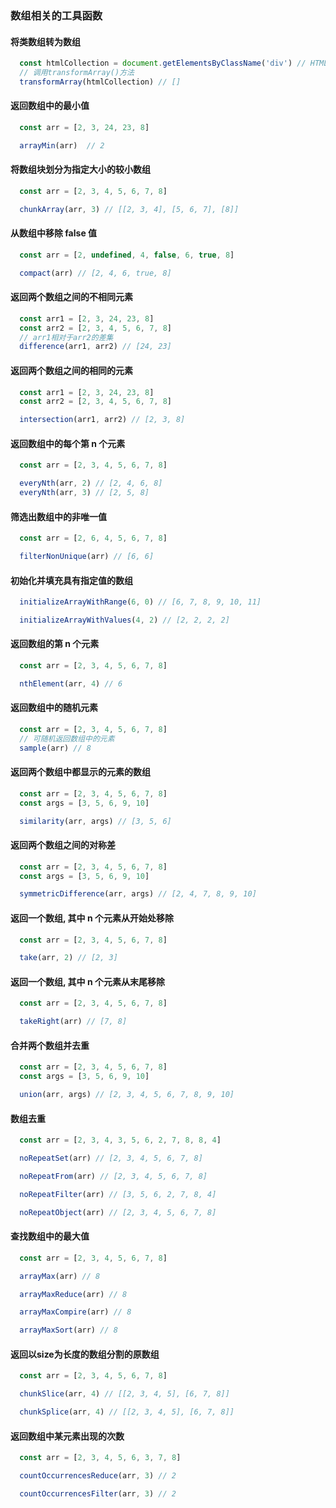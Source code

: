 ### 数组相关的工具函数

#### 将类数组转为数组
```js
  const htmlCollection = document.getElementsByClassName('div') // HTMLCollection[]
  // 调用transformArray()方法
  transformArray(htmlCollection) // []
```

#### 返回数组中的最小值
```js
  const arr = [2, 3, 24, 23, 8]

  arrayMin(arr)  // 2
```

#### 将数组块划分为指定大小的较小数组
```js
  const arr = [2, 3, 4, 5, 6, 7, 8]

  chunkArray(arr, 3) // [[2, 3, 4], [5, 6, 7], [8]]
```

#### 从数组中移除 false 值
```js
  const arr = [2, undefined, 4, false, 6, true, 8]

  compact(arr) // [2, 4, 6, true, 8]
```

#### 返回两个数组之间的不相同元素
```js
  const arr1 = [2, 3, 24, 23, 8]
  const arr2 = [2, 3, 4, 5, 6, 7, 8]
  // arr1相对于arr2的差集
  difference(arr1, arr2) // [24, 23]
```

#### 返回两个数组之间的相同的元素
```js
  const arr1 = [2, 3, 24, 23, 8]
  const arr2 = [2, 3, 4, 5, 6, 7, 8]

  intersection(arr1, arr2) // [2, 3, 8]
```

#### 返回数组中的每个第 n 个元素
```js
  const arr = [2, 3, 4, 5, 6, 7, 8]

  everyNth(arr, 2) // [2, 4, 6, 8]
  everyNth(arr, 3) // [2, 5, 8]
```

#### 筛选出数组中的非唯一值
```js
  const arr = [2, 6, 4, 5, 6, 7, 8]

  filterNonUnique(arr) // [6, 6]
```

#### 初始化并填充具有指定值的数组
```js
  initializeArrayWithRange(6, 0) // [6, 7, 8, 9, 10, 11]

  initializeArrayWithValues(4, 2) // [2, 2, 2, 2]
```

#### 返回数组的第 n 个元素
```js
  const arr = [2, 3, 4, 5, 6, 7, 8]

  nthElement(arr, 4) // 6 
```

#### 返回数组中的随机元素
```js
  const arr = [2, 3, 4, 5, 6, 7, 8]
  // 可随机返回数组中的元素
  sample(arr) // 8
```

#### 返回两个数组中都显示的元素的数组
```js
  const arr = [2, 3, 4, 5, 6, 7, 8]
  const args = [3, 5, 6, 9, 10]

  similarity(arr, args) // [3, 5, 6]
```

#### 返回两个数组之间的对称差
```js
  const arr = [2, 3, 4, 5, 6, 7, 8]
  const args = [3, 5, 6, 9, 10]

  symmetricDifference(arr, args) // [2, 4, 7, 8, 9, 10]
```

#### 返回一个数组, 其中 n 个元素从开始处移除
```js
  const arr = [2, 3, 4, 5, 6, 7, 8]

  take(arr, 2) // [2, 3]
```

#### 返回一个数组, 其中 n 个元素从末尾移除
```js
  const arr = [2, 3, 4, 5, 6, 7, 8]

  takeRight(arr) // [7, 8]
```

#### 合并两个数组并去重
```js
  const arr = [2, 3, 4, 5, 6, 7, 8]
  const args = [3, 5, 6, 9, 10]

  union(arr, args) // [2, 3, 4, 5, 6, 7, 8, 9, 10]
```

#### 数组去重
```js
  const arr = [2, 3, 4, 3, 5, 6, 2, 7, 8, 8, 4]

  noRepeatSet(arr) // [2, 3, 4, 5, 6, 7, 8]

  noRepeatFrom(arr) // [2, 3, 4, 5, 6, 7, 8]

  noRepeatFilter(arr) // [3, 5, 6, 2, 7, 8, 4]

  noRepeatObject(arr) // [2, 3, 4, 5, 6, 7, 8]
```

#### 查找数组中的最大值
```js
  const arr = [2, 3, 4, 5, 6, 7, 8]

  arrayMax(arr) // 8

  arrayMaxReduce(arr) // 8

  arrayMaxCompire(arr) // 8

  arrayMaxSort(arr) // 8
```

#### 返回以size为长度的数组分割的原数组
```js
  const arr = [2, 3, 4, 5, 6, 7, 8]

  chunkSlice(arr, 4) // [[2, 3, 4, 5], [6, 7, 8]]

  chunkSplice(arr, 4) // [[2, 3, 4, 5], [6, 7, 8]]
```

#### 返回数组中某元素出现的次数
```js
  const arr = [2, 3, 4, 5, 6, 3, 7, 8]

  countOccurrencesReduce(arr, 3) // 2

  countOccurrencesFilter(arr, 3) // 2
```
